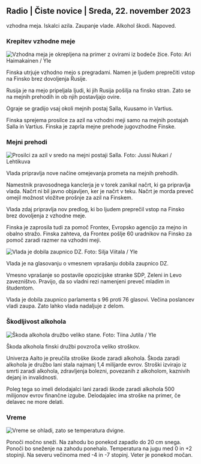 ## Radio \| Čiste novice \| Sreda, 22. november 2023

vzhodna meja. Iskalci azila. Zaupanje vlade. Alkohol škodi. Napoved.

### Krepitev vzhodne meje

![Vzhodna meja je okrepljena na primer z ovirami iz bodeče žice. Foto: Ari Haimakainen / Yle](https://images.cdn.yle.fi/image/upload/c_crop,h_3078,w_5472,x_0,y_157/ar_1.7777777777777777,c_fill,g_faces,h_675,w_1200/dpr_1.0/q_auto:eco/f_auto/fl_lossy/v1700489748/39-1203622655b691ed016a)

Finska utrjuje vzhodno mejo s pregradami. Namen je ljudem preprečiti vstop na Finsko brez dovoljenja Rusije.

Rusija je na mejo pripeljala ljudi, ki jih Rusija pošilja na finsko stran. Zato se na mejnih prehodih in ob njih postavljajo ovire.

Ograje se gradijo vsaj okoli mejnih postaj Salla, Kuusamo in Vartius.

Finska sprejema prosilce za azil na vzhodni meji samo na mejnih postajah Salla in Vartius. Finska je zaprla mejne prehode jugovzhodne Finske.

### Mejni prehodi

![Prosilci za azil v sredo na mejni postaji Salla. Foto: Jussi Nukari / Lehtikuva](https://images.cdn.yle.fi/image/upload/c_crop,h_2879,w_5119,x_0,y_429/ar_1.7777777777777777,c_fill,g_faces,h_675,w_1200/dpr_1.0/q_auto:eco/f_auto/fl_lossy/v1700655653/39-1204918655df1f3cef50)

Vlada pripravlja nove načine omejevanja prometa na mejnih prehodih.

Namestnik pravosodnega kanclerja je v torek zanikal načrt, ki ga pripravlja vlada. Načrt ni bil javno objavljen, ker je načrt v teku. Načrt je morda preveč omejil možnost vložitve prošnje za azil na Finskem.

Vlada zdaj pripravlja nov predlog, ki bo ljudem preprečil vstop na Finsko brez dovoljenja z vzhodne meje.

Finska je zaprosila tudi za pomoč Frontex, Evropsko agencijo za mejno in obalno stražo. Finska zahteva, da Frontex pošlje 60 uradnikov na Finsko za pomoč zaradi razmer na vzhodni meji.

![Vlada je dobila zaupnico DZ. Foto: Silja Viitala / Yle](https://images.cdn.yle.fi/image/upload/c_crop,h_2241,w_3983,x_0,y_325/ar_1.7777777777777777,c_fill,g_faces,h_675,w_1200/dpr_1.0/q_auto:eco/f_auto/fl_lossy/v1696934704/39-118409465252a7d6dc9d)

Vlada je na glasovanju o vmesnem vprašanju dobila zaupnico DZ.

Vmesno vprašanje so postavile opozicijske stranke SDP, Zeleni in Levo zavezništvo. Pravijo, da so vladni rezi namenjeni preveč mladim in študentom.

Vlada je dobila zaupnico parlamenta s 96 proti 76 glasovi. Večina poslancev vladi zaupa. Zato lahko vlada nadaljuje z delom.

### Škodljivost alkohola

![Škoda alkohola družbo veliko stane. Foto: Tiina Jutila / Yle](https://images.cdn.yle.fi/image/upload/c_crop,h_2944,w_5235,x_0,y_312/ar_1.7777777777777777,c_fill,g_faces,h_675,w_1200/dpr_1.0/q_auto:eco/f_auto/fl_lossy/v1700406169/39-1203003655a1febe291f)

Škoda alkohola finski družbi povzroča veliko stroškov.

Univerza Aalto je preučila stroške škode zaradi alkohola. Škoda zaradi alkohola je družbo lani stala najmanj 1,4 milijarde evrov. Stroški izvirajo iz smrti zaradi alkohola, zdravljenja bolezni, povezanih z alkoholom, kaznivih dejanj in invalidnosti.

Poleg tega so imeli delodajalci lani zaradi škode zaradi alkohola 500 milijonov evrov finančne izgube. Delodajalec ima stroške na primer, če delavec ne more delati.

### Vreme

![Vreme se ohladi, zato se temperatura dvigne.](https://images.cdn.yle.fi/image/upload/c_crop,h_1080,w_1919,x_0,y_0/ar_1.7777777777777777,c_fill,g_faces,h_675,w_1200/dpr_1.0/q_auto:eco/f_auto/fl_lossy/v1700671048/39-1205140655e2e229bced)

Ponoči močno sneži. Na zahodu bo ponekod zapadlo do 20 cm snega. Ponoči bo sneženje na zahodu ponehalo. Temperatura na jugu med 0 in +2 stopinji. Na severu večinoma med -4 in -7 stopinj. Veter je ponekod močan.